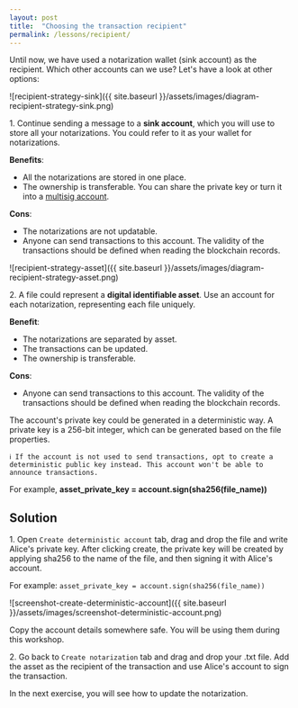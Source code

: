 ```yaml
---
layout: post
title:  "Choosing the transaction recipient"
permalink: /lessons/recipient/
---
```


Until now, we have used a notarization wallet (sink account) as the recipient. Which other accounts can we use? Let's have a look at other options:

![recipient-strategy-sink]({{ site.baseurl }}/assets/images/diagram-recipient-strategy-sink.png)

1\. Continue sending a message to a **sink account**, which you will use to store all your notarizations. You could refer to it as your wallet for notarizations.

**Benefits**:
*  All the notarizations are stored in one place.
* The ownership is transferable. You can share the private key or turn it into a [multisig account](https://nemtech.github.io/concepts/multisig-account.html). 

**Cons**: 
* The notarizations are not updatable. 
* Anyone can send transactions to this account. The validity of the transactions should be defined when reading the blockchain records.

![recipient-strategy-asset]({{ site.baseurl }}/assets/images/diagram-recipient-strategy-asset.png)

2\. A file could represent a **digital identifiable asset**. Use an account for each notarization, representing each file uniquely.

**Benefit**: 
* The notarizations are separated by asset.
* The transactions can be updated.
* The ownership is transferable.

**Cons**:
* Anyone can send transactions to this account. The validity of the transactions should be defined when reading the blockchain records.

The account's private key could be generated in a deterministic way. A private key is a 256-bit integer, which can be generated based on the file properties.

    ℹ️ If the account is not used to send transactions, opt to create a deterministic public key instead. This account won't be able to announce transactions.

For example, **asset_private_key = account.sign(sha256(file_name))**

## Solution

1\. Open ``Create deterministic account`` tab, drag and drop the file and write Alice's private key. After clicking create, the private key will be created by applying sha256 to the name of the file, and then signing it with Alice's account.

For example: ``asset_private_key = account.sign(sha256(file_name))``

![screenshot-create-deterministic-account]({{ site.baseurl }}/assets/images/screenshot-deterministic-account.png)

Copy the account details somewhere safe. You will be using them during this workshop.

2\. Go back to ``Create notarization`` tab and drag and drop your .txt file. Add the asset as the recipient of the transaction and  use Alice's account to sign the transaction.

In the next exercise, you will see how to update the notarization.

